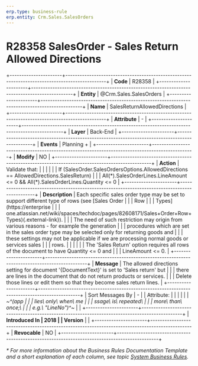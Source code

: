 ```yaml
---
erp.type: business-rule
erp.entity: Crm.Sales.SalesOrders
---
```


# R28358 SalesOrder - Sales Return Allowed Directions
+----------------------+-----------------------------------------------------------------------------------------------+
| **Code**             | R28358                                                                                        |
+----------------------+-----------------------------------------------------------------------------------------------+
| **Entity**           | @Crm.Sales.SalesOrders                                                                        |
+----------------------+-----------------------------------------------------------------------------------------------+
| **Name**             | SalesReturnAllowedDirections                                                                  |
+----------------------+-----------------------------------------------------------------------------------------------+
| **Attribute**        | \-                                                                                            |
+----------------------+-----------------------------------------------------------------------------------------------+
| **Layer**            | Back-End                                                                                      |
+----------------------+-----------------------------------------------------------------------------------------------+
| **Events**           | Planning +                                                                                    |
+----------------------+-----------------------------------------------------------------------------------------------+
| **Modify**           | NO                                                                                            |
+----------------------+-----------------------------------------------------------------------------------------------+
| **Action**           | Validate that:                                                                                |
|                      |                                                                                               |
|                      | If (SalesOrder.SalesOrdersOptions.AllowedDirections == AllowedDirections.SalesReturn)         |
|                      | All(\*).SalesOrderLines.LineAmount \<= 0 && All(\*).SalesOrderLines.Quantity \<= 0            |
+----------------------+-----------------------------------------------------------------------------------------------+
| **Description**      | Each specific sales order type may be set to support different type of rows (see [Sales Order |
|                      | Row                                                                                           |
|                      | Types](https://enterprise                                                                     |
|                      | one.atlassian.net/wiki/spaces/techdoc/pages/82608171/Sales+Order+Row+Types){.external-link}). |
|                      | The need of such restriction may origin from various reasons - for example the generation     |
|                      | procedures which are set in the sales order type may be selected only for returning goods and |
|                      | these settings may not be applicable if we are processing normal goods or services sales      |
|                      | rows.                                                                                         |
|                      |                                                                                               |
|                      | The \'Sales Return\' option requires all rows of the document to have Quantity \<= 0 and      |
|                      | LineAmount \<= 0.                                                                             |
+----------------------+-----------------------------------------------------------------------------------------------+
| **Message**          | The allowed directions setting for document \'{DocumentText}\' is set to \'Sales return\' but |
|                      | there are lines in the document that do not return products or services.                      |
|                      | Delete those lines or edit them so that they become sales return lines.                       |
+----------------------+-----------------------------------------------------------------------------------------------+
| Sort Messages By     | \-                                                                                            |
| Attribute:           |                                                                                               |
|                      |                                                                                               |
| *~^(app              |                                                                                               |
| lies\ only\ when\ me |                                                                                               |
| ssage\ is\ repeated\ |                                                                                               |
|  more\ than\ once;\  |                                                                                               |
| e.g.\ \"LineNo\")^~* |                                                                                               |
+----------------------+-----------------------------------------------------------------------------------------------+
| **Introduced In      | 2018                                                                                          |
| Version**            |                                                                                               |
+----------------------+-----------------------------------------------------------------------------------------------+
| **Revocable**        | NO                                                                                            |
+----------------------+-----------------------------------------------------------------------------------------------+

*\* For more information about the Business Rules Documentation Template and a short explanation of each column, see
topic [System Business Rules](../templates/template-description-system-business-rules.md).*
